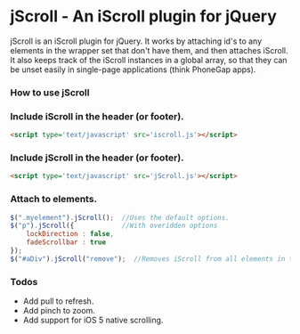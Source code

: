 # jScroll - An iScroll plugin for jQuery

jScroll is an iScroll plugin for jQuery.  It works by attaching id's to any elements in the wrapper set that don't have
them, and then attaches iScroll.  It also keeps track of the iScroll instances in a global array, so that they can be unset
easily in single-page applications (think PhoneGap apps).

### How to use jScroll

### Include iScroll in the header (or footer).

```html
<script type='text/javascript' src='iscroll.js'></script>
```

### Include jScroll in the header (or footer).

```html
<script type='text/javascript' src='jScroll.js'></script>
```

### Attach to elements.
```js
$(".myelement").jScroll();  //Uses the default options.
$("p").jScroll({	 	    //With overidden options
	lockDirection : false,
	fadeScrollbar : true
});
$("#aDiv").jScroll("remove");  //Removes iScroll from all elements in this set.
```

### Todos

* Add pull to refresh.
* Add pinch to zoom.
* Add support for iOS 5 native scrolling.